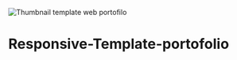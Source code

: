 ![Thumbnail template web portofilo](https://user-images.githubusercontent.com/124284815/219829645-5b09bcaa-edcf-444b-86ad-1974a7b2ff68.jpg)
# Responsive-Template-portofolio
